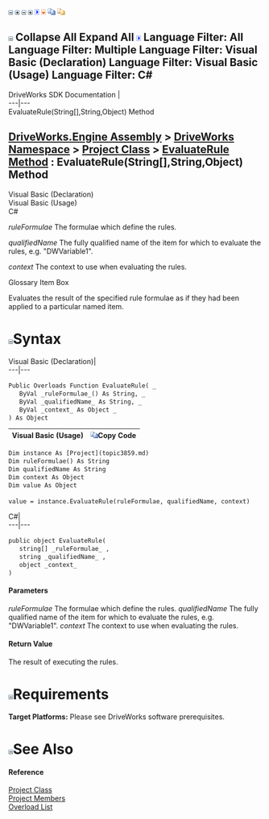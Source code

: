 ![](dotnetimages/collapse.gif) ![](dotnetimages/expand.gif) ![](dotnetimages/collapse.gif) ![](dotnetimages/expand.gif) ![](dotnetimages/drpdown.gif) ![](dotnetimages/drpdown_orange.gif) ![](dotnetimages/copycode.gif) ![](dotnetimages/copycodeHighlight.gif)

![](dotnetimages/collapse.gif) Collapse All Expand All ![](dotnetimages/drpdown.gif) Language Filter: All  Language Filter: Multiple  Language Filter: Visual Basic (Declaration) Language Filter: Visual Basic (Usage) Language Filter: C#  
---  
DriveWorks SDK Documentation  |   
---|---  
EvaluateRule(String[],String,Object) Method   
  
[DriveWorks.Engine Assembly](topic2156.md) > [DriveWorks Namespace](topic2159.md) > [Project Class](topic3859.md) > [EvaluateRule Method](topic3869.md) : EvaluateRule(String[],String,Object) Method  
---  
  
Visual Basic (Declaration)    
Visual Basic (Usage)    
C# 

_ruleFormulae_
    The formulae which define the rules.

_qualifiedName_
    The fully qualified name of the item for which to evaluate the rules, e.g. "DWVariable1".

_context_
    The context to use when evaluating the rules.

Glossary Item Box

Evaluates the result of the specified rule formulae as if they had been applied to a particular named item. 

# ![](dotnetimages/collapse.gif)Syntax

Visual Basic (Declaration)|   
---|---  
      
    
    Public Overloads Function EvaluateRule( _
       ByVal _ruleFormulae_() As String, _
       ByVal _qualifiedName_ As String, _
       ByVal _context_ As Object _
    ) As Object  
  
Visual Basic (Usage)| ![](dotnetimages/copycode.gif)Copy Code  
---|---  
      
    
    Dim instance As [Project](topic3859.md)
    Dim ruleFormulae() As String
    Dim qualifiedName As String
    Dim context As Object
    Dim value As Object
     
    value = instance.EvaluateRule(ruleFormulae, qualifiedName, context)  
  
C#|   
---|---  
      
    
    public object EvaluateRule( 
       string[] _ruleFormulae_ ,
       string _qualifiedName_ ,
       object _context_
    )  
  
#### Parameters

 _ruleFormulae_
    The formulae which define the rules.
_qualifiedName_
    The fully qualified name of the item for which to evaluate the rules, e.g. "DWVariable1".
_context_
    The context to use when evaluating the rules.

#### Return Value

The result of executing the rules.

# ![](dotnetimages/collapse.gif)Requirements

**Target Platforms:** Please see DriveWorks software prerequisites.

# ![](dotnetimages/collapse.gif)See Also

#### Reference

[Project Class](topic3859.md)   
[Project Members](topic3860.md)   
[Overload List](topic3869.md)


